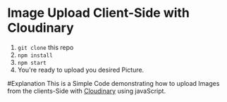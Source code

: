 # Image Upload Client-Side with Cloudinary

1. `git clone` this repo
2. `npm install`
3. `npm start`
4. You're ready to upload you desired Picture.

#Explanation 
This is a Simple Code demonstrating how to upload Images from the clients-Side with [Cloudinary](https://cloudinary.com) using javaScript.
